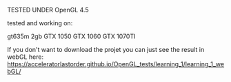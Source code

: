 TESTED UNDER OpenGL 4.5

tested and working on:

gt635m 2gb
GTX 1050
GTX 1060
GTX 1070TI

If you don't want to download the projet you can just see the result in webGL here: https://acceleratorlastorder.github.io/OpenGL_tests/learning_1/learning_1_webGL/
